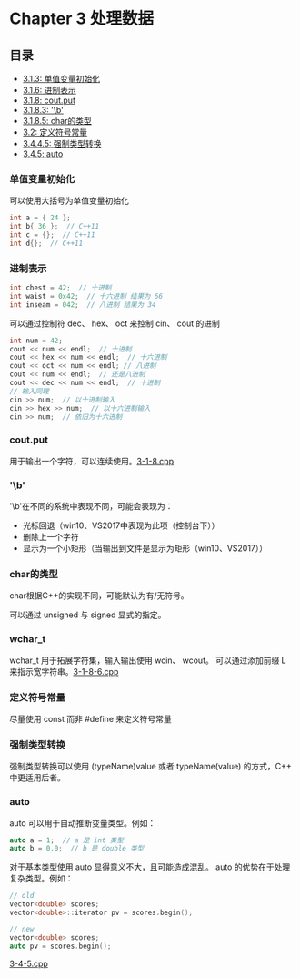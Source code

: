 # Chapter 3 处理数据

## 目录
* [3.1.3: 单值变量初始化](#单值变量初始化)
* [3.1.6: 进制表示](#进制表示)
* [3.1.8: cout.put](#coutput)
* [3.1.8.3: '\b'](#'\b')
* [3.1.8.5: char的类型](#char的类型)
* [3.2: 定义符号常量](#定义符号常量)
* [3.4.4.5: 强制类型转换](#强制类型转换)
* [3.4.5: auto](#auto)


### 单值变量初始化

可以使用大括号为单值变量初始化

```C++
int a = { 24 };
int b{ 36 };  // C++11
int c = {};  // C++11
int d{};  // C++11
```

### 进制表示

```C++
int chest = 42;  // 十进制
int waist = 0x42;  // 十六进制 结果为 66
int inseam = 042;  // 八进制 结果为 34
```

可以通过控制符 dec、 hex、 oct 来控制 cin、 cout 的进制

```C++
int num = 42;
cout << num << endl;  // 十进制
cout << hex << num << endl;  // 十六进制
cout << oct << num << endl; // 八进制
cout << num << endl;  // 还是八进制
cout << dec << num << endl;  // 十进制
// 输入同理
cin >> num;  // 以十进制输入
cin >> hex >> num;  // 以十六进制输入
cin >> num;  // 依旧为十六进制
```


### cout.put

用于输出一个字符，可以连续使用。[3-1-8.cpp](3-1-8.cpp)


### '\b'

'\b'在不同的系统中表现不同，可能会表现为：
- 光标回退（win10、VS2017中表现为此项（控制台下））
- 删除上一个字符
- 显示为一个小矩形（当输出到文件是显示为矩形（win10、VS2017））


### char的类型

char根据C++的实现不同，可能默认为有/无符号。

可以通过 unsigned 与 signed 显式的指定。


### wchar_t

wchar_t 用于拓展字符集，输入输出使用 wcin、 wcout。
可以通过添加前缀 L 来指示宽字符串。[3-1-8-6.cpp](3-1-8-6.cpp)


### 定义符号常量

尽量使用 const 而非 #define 来定义符号常量


### 强制类型转换

强制类型转换可以使用 (typeName)value 或者 typeName(value) 的方式，C++ 中更适用后者。


### auto

auto 可以用于自动推断变量类型。例如：
```C++
auto a = 1;  // a 是 int 类型
auto b = 0.0;  // b 是 double 类型
```

对于基本类型使用 auto 显得意义不大，且可能造成混乱。 auto 的优势在于处理复杂类型。例如：
```C++
// old
vector<double> scores;
vector<double>::iterator pv = scores.begin();

// new
vector<double> scores;
auto pv = scores.begin();
```
[3-4-5.cpp](3-4-5.cpp)
